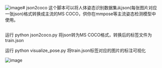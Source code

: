 ![image](https://github.com/2369257907/json2coco/assets/67651900/3d116663-8e67-425e-9041-c7c8df85aa4d)# json2coco
这个脚本可以将人体姿态识别数据集从json(每张图片对应一张json)格式转换成主流的MS COCO，供你在mmpose等主流姿态检测模型中使用。


##

运行
python json2coco.py
将json转为MS COCO格式，转换后的标签文件为train.json

运行
python visualize_pose.py
将train.json标签对应的图片的标注可视化

![image](https://github.com/2369257907/json2coco/assets/67651900/e9170901-3ff9-4484-bfd1-7d9c3f701326)


